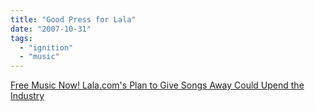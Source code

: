 ```yaml
---
title: "Good Press for Lala"
date: "2007-10-31"
tags: 
  - "ignition"
  - "music"
---
```


[Free Music Now! Lala.com's Plan to Give Songs Away Could Upend the Industry](http://www.wired.com/entertainment/music/magazine/15-11/ff_lala "Free Music Now! Lala.com's Plan to Give Songs Away Could Upend the Industry")
